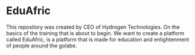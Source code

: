 # EduAfric

This repository was created by CEO of Hydrogen Technologies.
On the basics of the training that is about to begin.
We want to create a platform called EduAfric, is a platform that is made for education and enlightenment of people around the golabe.
